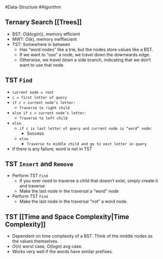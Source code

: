 #Data-Structure #Algorithm 
## Ternary Search [[Trees]]

- BST: $O(klog(n))$, memory efficient
- MWT: $O(k)$, memory ineffiecient
- TST: Somewhere in between
    - Has “word nodes” like a trie, but the nodes store values like a BST.
    - If we want to “use” a node, we travel down the downwards edge.
    - Otherwise, we travel down a side branch, indicating that we don’t want to use that node.

## TST `Find`

- `current node = root`
- `c = first letter of query`
- `if c > current node’s letter:`
    - `Traverse to right child`
- `else if c < current node’s letter:`
    - `Traverse to left child`
- `else`
    - `if c is last letter of query and current node is “word” node:`
        - Success
    - `else`
        - `Traverse to middle child and go to next letter in query`
- If there is any failure, word is not in TST

## TST `Insert` and `Remove`

- Perform TST `Find`
    - If you ever need to traverse a child that doesn’t exist, simply create it and traverse
    - Make the last node in the traversal a “word” node
- Perform TST `Find`
    - Make the last node in the traversal “not” a word node.

## TST [[Time and Space Complexity|Time Complexity]]

- Dependent on time complexity of a BST. Think of the middle nodes as the values themselves.
- $O(n)$ worst case, $O(log n)$ avg case.
- Works very well if the words have similar prefixes.